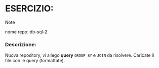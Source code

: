 # ESERCIZIO:

> [!NOTE]
>
> nome repo: db-sql-2

### Descrizione:
Nuova repository, vi allego **query** `GROUP BY` e `JOIN` da risolvere.
Caricate il file con le query (formattate).
